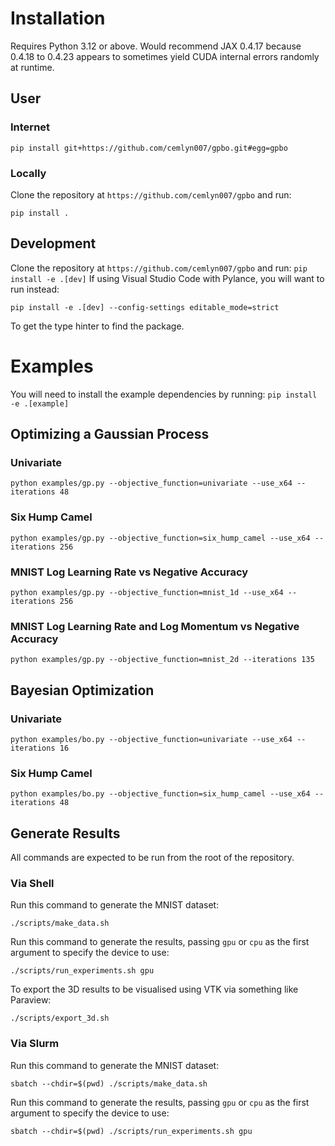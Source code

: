 # Installation
Requires Python 3.12 or above. Would recommend JAX 0.4.17 because 0.4.18 to 0.4.23 appears to sometimes yield CUDA internal errors randomly at runtime.
## User
### Internet
```
pip install git+https://github.com/cemlyn007/gpbo.git#egg=gpbo
```
### Locally
Clone the repository at `https://github.com/cemlyn007/gpbo` and run:
```
pip install .
```
## Development
Clone the repository at `https://github.com/cemlyn007/gpbo` and run:
```pip install -e .[dev]```
If using Visual Studio Code with Pylance, you will want to run instead:
```
pip install -e .[dev] --config-settings editable_mode=strict
```
To get the type hinter to find the package.

# Examples
You will need to install the example dependencies by running:
```pip install -e .[example]```

## Optimizing a Gaussian Process
### Univariate
```
python examples/gp.py --objective_function=univariate --use_x64 --iterations 48
```
### Six Hump Camel
```
python examples/gp.py --objective_function=six_hump_camel --use_x64 --iterations 256
```
### MNIST Log Learning Rate vs Negative Accuracy
```
python examples/gp.py --objective_function=mnist_1d --use_x64 --iterations 256
```
### MNIST Log Learning Rate and Log Momentum vs Negative Accuracy
```
python examples/gp.py --objective_function=mnist_2d --iterations 135
```

## Bayesian Optimization
### Univariate
```
python examples/bo.py --objective_function=univariate --use_x64 --iterations 16
```
### Six Hump Camel
```
python examples/bo.py --objective_function=six_hump_camel --use_x64 --iterations 48
```

## Generate Results
All commands are expected to be run from the root of the repository.
### Via Shell
Run this command to generate the MNIST dataset:
```
./scripts/make_data.sh
```
Run this command to generate the results, passing `gpu` or `cpu` as the first argument to specify the device to use:
```
./scripts/run_experiments.sh gpu
```
To export the 3D results to be visualised using VTK via something like Paraview:
```
./scripts/export_3d.sh
```

### Via Slurm
Run this command to generate the MNIST dataset:
```
sbatch --chdir=$(pwd) ./scripts/make_data.sh
```
Run this command to generate the results, passing `gpu` or `cpu` as the first argument to specify the device to use:
```
sbatch --chdir=$(pwd) ./scripts/run_experiments.sh gpu
```

